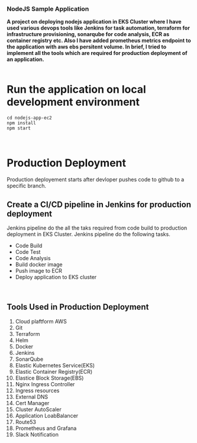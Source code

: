 <div align="left">
  <h3>NodeJS Sample Application</h3>
  <strong>
      A project on deploying nodejs application in EKS Cluster where I have used various devops tools like Jenkins for task automation, terraform for infrastructure provisioning, sonarqube for code analysis, ECR as container registry etc. Also I have added prometheus metrics endpoint to the application with aws ebs persitent volume. In brief, I tried to implement all the tools which are required for production deployment of an application.
  </strong>
</div>
<br>

# Run the application on local development environment
```
cd nodejs-app-ec2
npm install
npm start
```
<br>

# Production Deployment
Production deployement starts after devloper pushes code to github to a specific branch. 

## Create a CI/CD pipeline in Jenkins for production deployment
Jenkins pipeline do the all the taks required from code build to production deployment in EKS Cluster. Jenkins pipeline do the following tasks.
- Code Build
- Code Test
- Code Analysis
- Build docker image
- Push image to ECR
- Deploy application to EKS cluster

<br>

## Tools Used in Production Deployment
1. Cloud plaftform AWS
2. Git
3. Terraform
4. Helm
5. Docker
6. Jenkins
7. SonarQube
8. Elastic Kubernetes Service(EKS)
9. Elastic Container Registry(ECR)
10. Elastice Block Storage(EBS)
11. Nginx Ingress Controller
12. Ingress resources
13. External DNS
14. Cert Manager
15. Cluster AutoScaler
16. Application LoabBalancer
17. Route53
18. Prometheus and Grafana
19. Slack Notification






